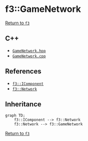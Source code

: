 # f3::GameNetwork

[Return to `f3`](/docs/f3.md)

## C++

- [`GameNetwork.hpp`](/src/f3/GameNetwork.hpp)
- [`GameNetwork.cpp`](/src/f3/GameNetwork.cpp)

## References

- [`f3::IComponent`](/docs/f3/IComponent.md)
- [`f3::Network`](/docs/f3/Network.md)

## Inheritance

```mermaid
graph TD;
    f3::IComponent --> f3::Network
    f3::Network --> f3::GameNetwork
```

[Return to `f3`](/docs/f3.md)